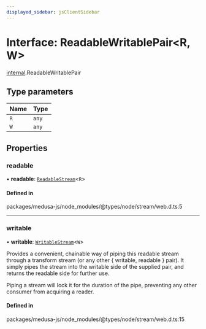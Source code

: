 ```yaml
---
displayed_sidebar: jsClientSidebar
---
```


# Interface: ReadableWritablePair<R, W\>

[internal](../modules/internal-8.md).ReadableWritablePair

## Type parameters

| Name | Type |
| :------ | :------ |
| `R` | `any` |
| `W` | `any` |

## Properties

### readable

• **readable**: [`ReadableStream`](../modules/internal-8.md#readablestream)<`R`\>

#### Defined in

packages/medusa-js/node_modules/@types/node/stream/web.d.ts:5

___

### writable

• **writable**: [`WritableStream`](../modules/internal-8.md#writablestream)<`W`\>

Provides a convenient, chainable way of piping this readable stream
through a transform stream (or any other { writable, readable }
pair). It simply pipes the stream into the writable side of the
supplied pair, and returns the readable side for further use.

Piping a stream will lock it for the duration of the pipe, preventing
any other consumer from acquiring a reader.

#### Defined in

packages/medusa-js/node_modules/@types/node/stream/web.d.ts:15
